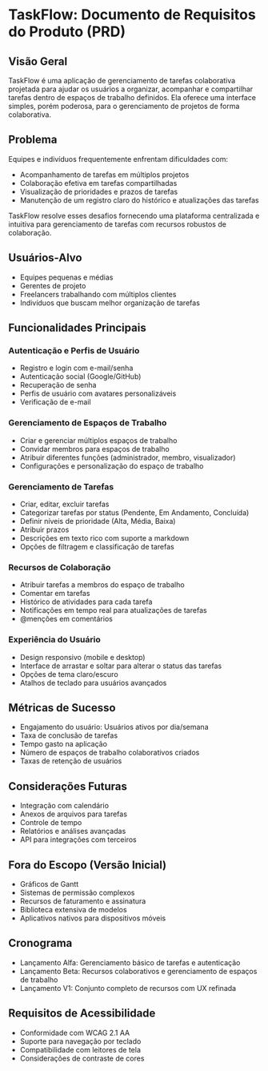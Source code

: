 # TaskFlow: Documento de Requisitos do Produto (PRD)

## Visão Geral

TaskFlow é uma aplicação de gerenciamento de tarefas colaborativa projetada para ajudar os usuários a organizar, acompanhar e compartilhar tarefas dentro de espaços de trabalho definidos. Ela oferece uma interface simples, porém poderosa, para o gerenciamento de projetos de forma colaborativa.

## Problema

Equipes e indivíduos frequentemente enfrentam dificuldades com:

- Acompanhamento de tarefas em múltiplos projetos
- Colaboração efetiva em tarefas compartilhadas
- Visualização de prioridades e prazos de tarefas
- Manutenção de um registro claro do histórico e atualizações das tarefas

TaskFlow resolve esses desafios fornecendo uma plataforma centralizada e intuitiva para gerenciamento de tarefas com recursos robustos de colaboração.

## Usuários-Alvo

- Equipes pequenas e médias
- Gerentes de projeto
- Freelancers trabalhando com múltiplos clientes
- Indivíduos que buscam melhor organização de tarefas

## Funcionalidades Principais

### Autenticação e Perfis de Usuário

- Registro e login com e-mail/senha
- Autenticação social (Google/GitHub)
- Recuperação de senha
- Perfis de usuário com avatares personalizáveis
- Verificação de e-mail

### Gerenciamento de Espaços de Trabalho

- Criar e gerenciar múltiplos espaços de trabalho
- Convidar membros para espaços de trabalho
- Atribuir diferentes funções (administrador, membro, visualizador)
- Configurações e personalização do espaço de trabalho

### Gerenciamento de Tarefas

- Criar, editar, excluir tarefas
- Categorizar tarefas por status (Pendente, Em Andamento, Concluída)
- Definir níveis de prioridade (Alta, Média, Baixa)
- Atribuir prazos
- Descrições em texto rico com suporte a markdown
- Opções de filtragem e classificação de tarefas

### Recursos de Colaboração

- Atribuir tarefas a membros do espaço de trabalho
- Comentar em tarefas
- Histórico de atividades para cada tarefa
- Notificações em tempo real para atualizações de tarefas
- @menções em comentários

### Experiência do Usuário

- Design responsivo (mobile e desktop)
- Interface de arrastar e soltar para alterar o status das tarefas
- Opções de tema claro/escuro
- Atalhos de teclado para usuários avançados

## Métricas de Sucesso

- Engajamento do usuário: Usuários ativos por dia/semana
- Taxa de conclusão de tarefas
- Tempo gasto na aplicação
- Número de espaços de trabalho colaborativos criados
- Taxas de retenção de usuários

## Considerações Futuras

- Integração com calendário
- Anexos de arquivos para tarefas
- Controle de tempo
- Relatórios e análises avançadas
- API para integrações com terceiros

## Fora do Escopo (Versão Inicial)

- Gráficos de Gantt
- Sistemas de permissão complexos
- Recursos de faturamento e assinatura
- Biblioteca extensiva de modelos
- Aplicativos nativos para dispositivos móveis

## Cronograma

- Lançamento Alfa: Gerenciamento básico de tarefas e autenticação
- Lançamento Beta: Recursos colaborativos e gerenciamento de espaços de trabalho
- Lançamento V1: Conjunto completo de recursos com UX refinada

## Requisitos de Acessibilidade

- Conformidade com WCAG 2.1 AA
- Suporte para navegação por teclado
- Compatibilidade com leitores de tela
- Considerações de contraste de cores
